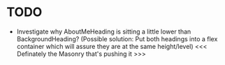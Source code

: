 # TODO

- Investigate why AboutMeHeading is sitting a little lower than BackgroundHeading?
    (Possible solution: Put both headings into a flex container which will assure they are at the same height/level) <<< Definately the Masonry that's pushing it >>>